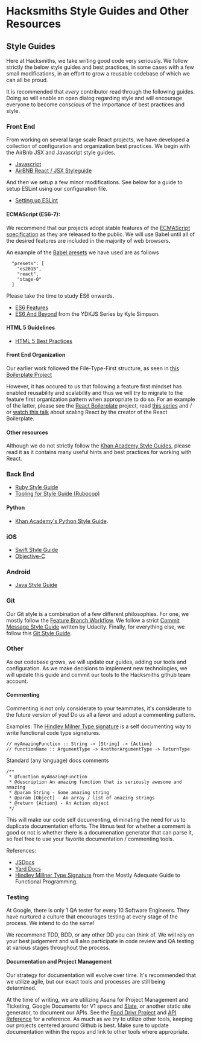 # Hacksmiths Style Guides and Other Resources

## Style Guides
Here at Hacksmiths, we take writing good code very seriously.  We follow strictly the below style guides and best practices, in some cases with a few small modifications, in an effort to grow a reusable codebase of which we can all be proud.

It is recommended that _every_ contributor read through the following guides. Doing so will enable an open dialog regarding style and will encourage everyone to become conscious of the importance of best practices and style.

### Front End
From working on several large scale React projects, we have developed a collection of configuration and organization best practices.  We begin with the AirBnb JSX and Javascript style guides.
* [Javascript](https://github.com/teamhacksmiths/javascript)
* [AirBNB React / JSX Styleguide](https://github.com/teamhacksmiths/javascript/tree/master/react)

And then we setup a few minor modifications.  See below for a guide to setup ESLint using our configuration file.
* [Setting up ESLint](https://github.com/teamhacksmiths/project-resources/blob/master/configuration/about.md)

#### ECMAScript (ES6-7):
We recommend that our projects adopt stable features of the [ECMAScript specification](http://www.ecmascript.org/) as they are released to the public.  We will use Babel until all of the desired features are included in the majority of web browsers. 

An example of the [Babel presets](https://github.com/RyanCCollins/react-redux-simple-starter/blob/master/package.json) we have used are as follows
```
  "presets": [
    "es2015",
    "react",
    "stage-0"
  ]
```

Please take the time to study ES6 onwards.
* [ES6 Features](http://es6-features.org/)
* [ES6 And Beyond](https://github.com/getify/You-Dont-Know-JS/tree/master/es6%20%26%20beyond) from the YDKJS Series by Kyle Simpson.

#### HTML 5 Guidelines
* [HTML 5 Best Practices](https://github.com/teamhacksmiths/project-resources/blob/master/HTML5-GUIDELINES.md)

#### Front End Organization
Our earlier work followed the File-Type-First structure, as seen in [this Boilerplate Project](https://github.com/RyanCCollins/react-redux-simple-starter)

However, it has occured to us that following a feature first mindset has enabled reusability and scalability and thus we will try to migrate to the feature first organization pattern when appropriate to do so.  For an example of the latter, please see the [React Boilerplate](https://github.com/mxstbr/react-boilerplate) project, read [this series](http://engineering.kapost.com/2016/01/organizing-large-react-applications/) and / or [watch this talk](https://vimeo.com/168648012) about scaling React by the creator of the React Boilerplate.

#### Other resources
Although we do not strictly follow the [Khan Academy Style Guides](https://github.com/teamhacksmiths/style-guides/blob/master/style/react.md), please read it as it contains many useful hints and best practices for working with React.

### Back End
* [Ruby Style Guide](https://github.com/bbatsov/ruby-style-guide)
* [Tooling for Style Guide (Rubocop)](https://github.com/bbatsov/rubocop)

#### Python
* [Khan Academy's Python Style Guide](https://github.com/teamhacksmiths/style-guides/blob/master/style/python.md).

### iOS
* [Swift Style Guide](https://github.com/ryan-collins-forks/swift-style-guide)
* [Objective-C](https://github.com/Khan/objective-c-style-guide)

### Android
* [Java Style Guide](http://source.android.com/source/code-style.html)

### Git
Our Git style is a combination of a few different philosophies. For one, we mostly follow the [Feature Branch Workflow](https://www.atlassian.com/git/tutorials/comparing-workflows/feature-branch-workflow).  We follow a strict [Commit Message Style Guide](https://udacity.github.io/git-styleguide/) written by Udacity.  Finally, for everything else, we follow this [Git Style Guide](https://github.com/jonathanong/git-style-guide).  

### Other
As our codebase grows, we will update our guides, adding our tools and configuration.  As we make decisions to implement new technologies, we will update this guide and commit our tools to the Hacksmiths github team account.

#### Commenting
Commenting is not only considerate to your teammates, it's considerate to the future version of you! Do us all a favor and adopt a commenting pattern.

Examples:
The [Hindley Milner Type signature](https://en.wikipedia.org/wiki/Hindley%E2%80%93Milner_type_system) is a self documenting way to write functional code type signatures.
```
// myAmazingFunction :: String -> [String] -> {Action}
// functionName :: ArgumentType -> AnotherArgumentType -> ReturnType
```

Standard (any language) docs comments
```
/**
 * @function myAmazingFunction
 * @description An amazing function that is seriously awesome and amazing
 * @param String - Some amazing string
 * @param [Object] - An array / list of amazing strings
 * @return {Action} - An Action object
 */
```
This will make our code self documenting, eliminating the need for us to duplicate documentation efforts.  The litmus test for whether a comment is good or not is whether there is a documenation generator that can parse it, so feel free to use your favorite documentation / commenting tools.

References:
* [JSDocs](http://usejsdoc.org/)
* [Yard Docs](http://yardoc.org/)
* [Hindley Millner Type Signature](https://github.com/MostlyAdequate/mostly-adequate-guide/blob/master/ch7.md) from the Mostly Adequate Guide to Functional Programming.

### Testing
At Google, there is only 1 QA tester for every 10 Software Engineers.  They have nurtured a culture that encourages testing at every stage of the process. We intend to do the same!

We recommend TDD, BDD, or any other DD you can think of.  We will rely on your best judgement and will also participate in code review and QA testing at various stages throughout the process.

#### Documentation and Project Management
Our strategy for documentation will evolve over time.  It's recommended that we utilize agile, but our exact tools and processes are still being determined.

At the time of writing, we are utilizing Asana for Project Management and Ticketing, Google Documents for V1 specs and [Slate](https://github.com/tripit/slate), or another static site generator, to document our APIs. See the [Food Drivr Project](https://github.com/teamhacksmiths/food-drivr) and [API Reference](http://teamhacksmiths.github.io/food-drivr-api-documentation/) for a reference.  As much as we try to utilize other tools, keeping our projects centered around Github is best.  Make sure to update documentation within the repos and link to other tools where appropriate.
